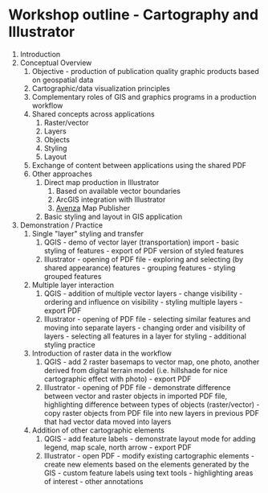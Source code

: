 # Workshop outline - Cartography and Illustrator 

1. Introduction
2. Conceptual Overview
   1. Objective - production of publication quality graphic products based on geospatial data
   2. Cartographic/data visualization principles
   3. Complementary roles of GIS and graphics programs in a production workflow
   4. Shared concepts across applications
      1. Raster/vector
      2. Layers
      3. Objects
      4. Styling
      5. Layout
   5. Exchange of content between applications using the shared PDF 
   6. Other approaches
      1. Direct map production in Illustrator
         1. Based on available vector boundaries
         2. ArcGIS integration with Illustrator
         3. [Avenza](https://www.avenza.com) Map Publisher
      2. Basic styling and layout in GIS application
3. Demonstration / Practice
   1. Single "layer" styling and transfer
      1. QGIS - demo of vector layer (transportation) import - basic styling of features - export of PDF version of styled features
      2. Illustrator - opening of PDF file - exploring and selecting (by shared appearance) features - grouping features - styling grouped features
   2. Multiple layer interaction
      1. QGIS - addition of multiple vector layers - change visibility - ordering and influence on visibility - styling multiple layers - export PDF
      2. Illustrator - opening of PDF file - selecting similar features and moving into separate layers - changing order and visibility of layers - selecting all features in a layer for styling - additional styling practice
   3. Introduction of raster data in the workflow
      1. QGIS - add 2 raster basemaps to vector map, one photo, another derived from digital terrain model (i.e. hillshade for nice cartographic effect with photo) - export PDF
      2. Illustrator - opening of PDF file - demonstrate difference between vector and raster objects in imported PDF file, highlighting difference between types of objects (raster/vector) - copy raster objects from PDF file into new layers in previous PDF that had vector data moved into layers
   4. Addition of other cartographic elements
      1. QGIS - add feature labels - demonstrate layout mode for adding legend, map scale, north arrow - export PDF
      2. Illustrator - open PDF - modify existing cartographic elements - create new elements based on the elements generated by the GIS - custom feature labels using text tools - highlighting areas of interest - other annotations
